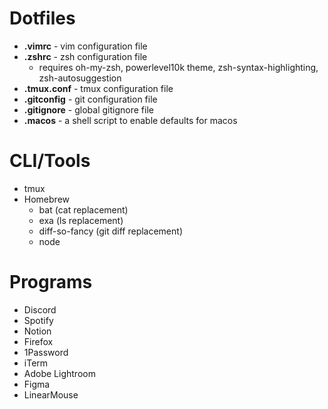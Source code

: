 # Dotfiles

* **.vimrc** - vim configuration file
* **.zshrc** - zsh configuration file
  * requires oh-my-zsh, powerlevel10k theme, zsh-syntax-highlighting, zsh-autosuggestion
* **.tmux.conf** - tmux configuration file
* **.gitconfig** - git configuration file
* **.gitignore** - global gitignore file
* **.macos** - a shell script to enable defaults for macos

# CLI/Tools

* tmux
* Homebrew
  * bat (cat replacement)
  * exa (ls replacement)
  * diff-so-fancy (git diff replacement)
  * node

# Programs

* Discord
* Spotify
* Notion
* Firefox
* 1Password
* iTerm
* Adobe Lightroom
* Figma
* LinearMouse
